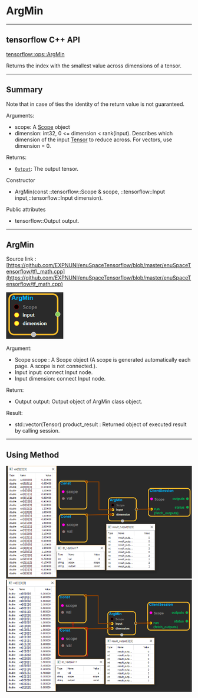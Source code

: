 # ArgMin

---

## tensorflow C++ API

[tensorflow::ops::ArgMin](https://www.tensorflow.org/api_docs/cc/class/tensorflow/ops/arg-min)

Returns the index with the smallest value across dimensions of a tensor.

---

## Summary

Note that in case of ties the identity of the return value is not guaranteed.

Arguments:

* scope: A [Scope](https://www.tensorflow.org/api_docs/cc/class/tensorflow/scope.html#classtensorflow_1_1_scope) object
* dimension: int32, 0 &lt;= dimension &lt; rank\(input\). Describes which dimension of the input [Tensor](https://www.tensorflow.org/api_docs/cc/class/tensorflow/tensor.html#classtensorflow_1_1_tensor) to reduce across. For vectors, use dimension = 0.

Returns:

* [`Output`](https://www.tensorflow.org/api_docs/cc/class/tensorflow/output.html#classtensorflow_1_1_output): The output tensor.

Constructor

* ArgMin\(const ::tensorflow::Scope & scope, ::tensorflow::Input input,::tensorflow::Input dimension\).

Public attributes

* tensorflow::Output output.

---

## ArgMin

Source link : [https://github.com/EXPNUNI/enuSpaceTensorflow/blob/master/enuSpaceTensorflow/tf\_math.cpp](https://github.com/EXPNUNI/enuSpaceTensorflow/blob/master/enuSpaceTensorflow/tf_math.cpp)

![](/assets/math_ArgMin_Symbol.png)

Argument:

* Scope scope : A Scope object \(A scope is generated automatically each page. A scope is not connected.\).
* Input input: connect  Input node.
* Input dimension: connect  Input node.

Return:

* Output output: Output object of ArgMin class object.

Result:

* std::vector\(Tensor\) product\_result : Returned object of executed result by calling session.

---

## Using Method

![](/assets/math_ArgMin_Method.png)![](/assets/math_ArgMin_Method1.png)

